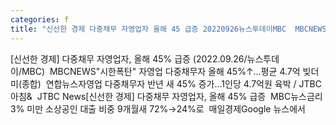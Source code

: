 ```yaml
---
categories: f
title: "신선한 경제 다중채무 자영업자 올해 45 급증 20220926뉴스투데이MBC  MBCNEWS"
---
```

[신선한 경제] 다중채무 자영업자, 올해 45% 급증 (2022.09.26/뉴스투데이/MBC)&nbsp;&nbsp;MBCNEWS"시한폭탄" 자영업 다중채무자 올해 45%↑…평균 4.7억 빚더미(종합)&nbsp;&nbsp;연합뉴스자영업 다중채무자 반년 새 45% 증가…1인당 4.7억원 육박 / JTBC 아침&&nbsp;&nbsp;JTBC News[신선한 경제] 다중채무 자영업자, 올해 45% 급증&nbsp;&nbsp;MBC뉴스금리 3% 미만 소상공인 대출 비중 9개월새 72%→24%로&nbsp;&nbsp;매일경제Google 뉴스에서 